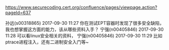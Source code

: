 https://www.securecoding.cert.org/confluence/pages/viewpage.action?pageId=637

孙远(s00318865) 2017-09-30 11:27
你在测试EPT容器时发现了很多安全缺陷，我也想掌握这方面的能力，该从哪些资料入手？
宁强(n00405846) 2017-09-30 11:28
可以看linux安全相关的资料，
宁强(n00405846) 2017-09-30 11:29
比如ptrace进程注入，还有二进制安全入门等~
